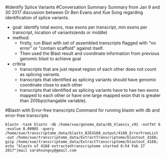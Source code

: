 #Identify Splice Variants
#Conversation Summary
Summary from Jan 9 and 30 2017 discussion between Dr Ben Evans and Xue Song regarding identification of splice variants.
- goal: identify total exons, max exons per transcript, min exons per transcript, location of variants(ends or middle)
- method: 
  - firstly, run Blast with set of assembled transcripts flagged with "no error" or "contain scaffold" against itself. 
  - Then used the Blast result and coordinate information from previous genomic blast to achieve goal
- critiria
  - transcripts that are just repeat region of each other does not count as splicing vairants. 
  - transcripts that identified as splicing variants should have genomic coordinate close to each other
  - transcripts that identified as splicing variants have to hae two exons mapped to each other or have one large mapped exon that is greater than 200bp(changable variable). 
  
  
#Blastn with Error-free transcripts
Command for running blastn with db and error-free transcripts
```
blastn -task blastn -db /home/xue/genome_data/db_Xlaevis_v91 -outfmt 6 -evalue 0.00005 -query /home/xue/transcriptome_data/blastn_BJE4168_output/4168_ErrorFreeList -out /home/xue/transcriptome_data/ExtractTranscriptome/blastout_4168; gzip /home/xue/transcriptome_data/ExtractTranscriptome/blastout_4168; echo "blastn of 4168 extractedtranscriptome started 0:54 Feb 27 2017"|mail sarahsongxy@gmail.com

```
  
 
